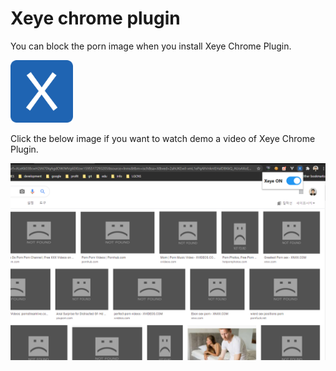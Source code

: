 # Xeye chrome plugin
You can block the porn image when you install Xeye Chrome Plugin.

<img src="icon.png" width="100" height="100" />

Click the below image if you want to watch demo a video of Xeye Chrome Plugin.

[![XEYE_CHROME_PLUGIN](./capture.png)](https://www.youtube.com/watch?v=Dtu-bxAgqyo)
